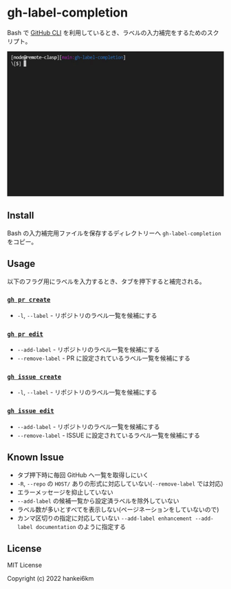 # gh-label-completion

Bash で [GitHub CLI] を利用しているとき、ラベルの入力補完をするためのスクリプト。

![入力補完のデモ表示しているスクリーンショットの agif](https://raw.githubusercontent.com/hankei6km/gh-label-completion/main/docs/gh-label-completion.gif?raw=true)

## Install

Bash の入力補完用ファイルを保存するディレクトリーへ `gh-label-completion` をコピー。

## Usage

以下のフラグ用にラベルを入力するとき、タブを押下すると補完される。

### [`gh pr create`]

- `-l`, `--label` - リポジトリのラベル一覧を候補にする

### [`gh pr edit`]

- `--add-label` - リポジトリのラベル一覧を候補にする
- `--remove-label` - PR に設定されているラベル一覧を候補にする


### [`gh issue create`]

- `-l`, `--label` - リポジトリのラベル一覧を候補にする

### [`gh issue edit`]

- `--add-label` - リポジトリのラベル一覧を候補にする
- `--remove-label` - ISSUE に設定されているラベル一覧を候補にする

## Known Issue

- タブ押下時に毎回 GitHub へ一覧を取得しにいく
- `-R`, `--repo` の `HOST/` ありの形式に対応していない(`--remove-label` では対応)
- エラーメッセージを抑止していない
- `--add-label` の候補一覧から設定済ラベルを除外していない
- ラベル数が多いとすべてを表示しない(ページネーションをしていないので)
- カンマ区切りの指定に対応していない
    `--add-label enhancement --add-label documentation` のように指定する

## License

MIT License

Copyright (c) 2022 hankei6km

[GitHub CLI]: https://cli.github.com/
[`gh issue create`]: https://cli.github.com/manual/gh_issue_create
[`gh issue edit`]: https://cli.github.com/manual/gh_issue_edit
[`gh pr create`]: https://cli.github.com/manual/gh_pr_create
[`gh pr edit`]: https://cli.github.com/manual/gh_pr_edit

